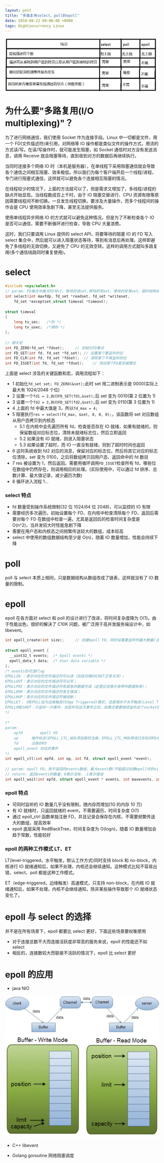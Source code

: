 ```yaml
---
layout: post
title: "多路复用select、poll到epoll"
date: 2018-08-22 09:00:00 +0800
tags: HighConcurrency Linux
---
```


![select](/assets/images/2018-08-22-CPP_select_1.jpg)

# 为什么要"多路复用(I/O multiplexing)"？

为了进行网络通信，我们使用 Socket 作为连接手段。Linux 中一切都是文件，用一个 FD(文件描述符)来引用，对网络等 IO 操作都是类似文件的操作方式，用流的方式读/写。在读/写操作时，就可能发生阻塞，如 Socket 通信时对方没有发送消息，调用 Receive 就会阻塞等待，直到收到对方的数据后再继续执行。

当同时连接多个网络 IO 时（本机是服务器），在单线程下采用阻塞通信就会导致各个通信之间相互阻塞、效率极低。所以我们为每个客户端开启一个线程/进程，专门进行阻塞式通信，这样就可以避免各个连接相互阻塞的情况。

在线程较少的情况下，上面的方法就可以了，但是需求又增加了，多线程/进程的缺点开始显现。当线程数成百上千时，由于 IO 阻塞交替进行、CPU 资源有限等原因需要线程间不断切换。一旦发生线程切换，要涉及大量操作，而多个线程间的操作会是 CPU 使用效率急剧下降，甚至无法提供服务。

使用单线程异步网络 IO 的方式就可以避免这种情况。但是为了不断检查各个 IO 是否可以通信，需要不断循环进行检查，导致 CPU 大量浪费。

这时，我们只要调用 Linux 提供的 select API，将要等待的阻塞 IO 的 FD 写入 select 集合中，然后就可以进入阻塞状态等待，等到有消息后再处理。这样即避免了多线程的无效切换，又避免了 CPU 的无效空转。这样的调用方式就叫多路复用(多个通信线路同时重复使用)。

# select

```C
#include <sys/select.h>
// param: FD集合中最大FD号+1，等待的读set,等待的写set，等待的异常set，超时结构体
int select(int maxfdp, fd_set *readset, fd_set *writeset,
	fd_set *exceptset,struct timeval *timeout);

struct timeval
{
    long tv_sec;   /*秒 */
    long tv_usec;  /*微秒 */
};

// 相关宏
int FD_ZERO(fd_set *fdset);		// 初始化FD集合
int FD_SET(int fd, fd_set *fd_set);	// 设置某个要监听的位
int FD_CLR(int fd, fd_set *fdset);	// 清除某个不再监听的位
int FD_ISSET(int fd, fd_set *fdset);	// 测试某个FD是否被置位
```

上面是 select 涉及的关键函数和宏，调用流程如下：

- 1 初始化`fd_set set; FD_ZERO(&set);`此时 set 用二进制表示是 0000(实际上最大有 1024/2048 个位)
- 2 设置一个`fd1 = 2,执行FD_SET(fd1,&set);`后 set 变为 0010(第 2 位置为 1)
- 3 设置一个`fd2 = 3,执行FD_SET(fd2,&set);`后 set 变为 0110(第 3 位置为 1)
- 4 上面的 fd 中最大值是 3，所以`fd_max = 4;`
- 5 阻塞执行`res = select(fd_max, &set, 0, 0, 0);`，该函数将 set 对应数组从用户态拷贝到内核态
  - 5.1 在内核中会先遍历所有 fd，检查是否存在 IO 就绪，如果有就绪的，则保留数组对应标志位，清除未就绪标志位，然后立即返回
  - 5.2 如果没有 IO 就绪，则进入阻塞状态
  - 5.3 如果设置了超时，而 IO 一直没有就绪，则到了超时时间也返回
- 6 这时系统收到 fd2 对应的消息，保留对应的标志位，然后将其它对应的标志位清除，set 变为 0100，之后将数组拷贝回用户态、返回命中的 fd 数目
- 7 res 被设置为 1，然后返回。需要用循环调用`FD_ISSET`检查所有 fd，哪些位在数组中仍然存在，则调用相应的处理。(实际使用中，可以通过 fd 排序、总数计算、最大值记录，减少遍历次数)
- 8 循环进入流程 1...

### select 特点

- fd 数量受到操作系统限制(32 位 1024/64 位 2048)，可以监控的 IO 有限
- 需要经历多次遍历，初始设置每个 FD、在内核中检查清除每个 FD、返回后需要对每个 FD 在数组中检查一遍，尤其是返回后的检查时间复杂度是 O(n^2)，当并发较大时性能急剧下降
- 需要在用户态和内核态之间频繁传送较大的数组，成本较高
- select 中使用的数组数据结构至少是 O(n)，随着 IO 数量增加，性能会持续下降

# poll

poll 与 select 本质上相同，只是数据结构从数组改成了链表，这样就没有了 IO 数量的限制。

# epoll

epoll 在各方面对 select 和 poll 的设计进行了改进，将时间复杂度降为 O(1)。由于性能出色，很好的解决了 C10K 问题，被广泛用于高并发服务端设计中，如 libevent。

```C
int epoll_create(int size);		// 创建epoll FD，同时设置要监听的最大数量(注意不是最大FD+1)

struct epoll_event {
  __uint32_t events;  /* Epoll events */
  epoll_data_t data;  /* User data variable */
};
/* events的可选Flag
EPOLLIN ：表示对应的文件描述符可以读（包括对端SOCKET正常关闭）；
EPOLLOUT：表示对应的文件描述符可以写；
EPOLLPRI：表示对应的文件描述符有紧急的数据可读（这里应该表示有带外数据到来）；
EPOLLERR：表示对应的文件描述符发生错误；
EPOLLHUP：表示对应的文件描述符被挂断；
EPOLLET： 将EPOLL设为边缘触发(Edge Triggered)模式，这是相对于水平触发(Level Triggered)来说的
EPOLLONESHOT：只监听一次事件，当监听完这次事件之后，如果还需要继续监听这个socket的话，需要再次把这个socket加入到EPOLL队列
*/

/*
param:
	epfd		epoll FD
	op 		操作标志(EPOLL_CTL_ADD添加新的注册、EPOLL_CTL_MOD修改已存在的FD对应的事件、EPOLL_CTL_DEL删除FD)
	fd		注册的FD
	epoll_event	对应的事件
*/
int epoll_ctl(int epfd, int op, int fd,	struct epoll_event *event);

// param: epoll FD，用于返回的events数组，最大event数(不能超过创建epoll时的size)，超时设置(毫秒，0立刻返回)
// return: 返回events的数量，0表示没有，-1表示错误
int epoll_wait(int epfd, struct epoll_event * events, int maxevents, int timeout);
```

### epoll 特点

- 可同时监听的 IO 数量几乎没有限制，随内存而增加(1G 的内存 10 万)
- 有 IO 就绪时，只返回就绪的 event，不需要遍历，时间复杂度 O(1)
- 通过 epoll_ctrl 函数单独注册 FD，并且记录会保存在内核，不需要频繁传送大的数组，提高效率
- epoll 底层采用 RedBlackTree，时间复杂度为 O(logn)，随着 IO 数量增加会趋于常数，性能较好

### epoll 的两种工作模式 LT、ET

LT(level-triggered，水平触发，默认工作方式)同时支持 block 和 no-block，内核进行 IO 就绪通知后，如果不处理，内核还会继续通知。这种模式比较不容易出错，select、poll 都是这种工作模式。

ET（edge-triggered，边缘触发）高速模式，只支持 non-block，在内核 IO 就绪通知后，如果不处理，内核不会继续通知，除非某些操作导致那个 IO 就绪状态变化了。

# epoll 与 select 的选择

并不是在所有场景下，epoll 都要比 select 更好，下面这些场景要权衡使用

- 对于连接总数不大而连接活跃度非常高的服务来说，epoll 的性能还不如 select
- 相反的，连接数较大而联接不活跃的情况下，epoll 比 select 更好

# epoll 的应用

- java NIO

![NIO](/assets/images/2018-08-22-CPP_select_2.webp)
![NIO](/assets/images/2018-08-22-CPP_select_3.webp)

- C++ libevent

- Golang goroutine 网络阻塞调度
